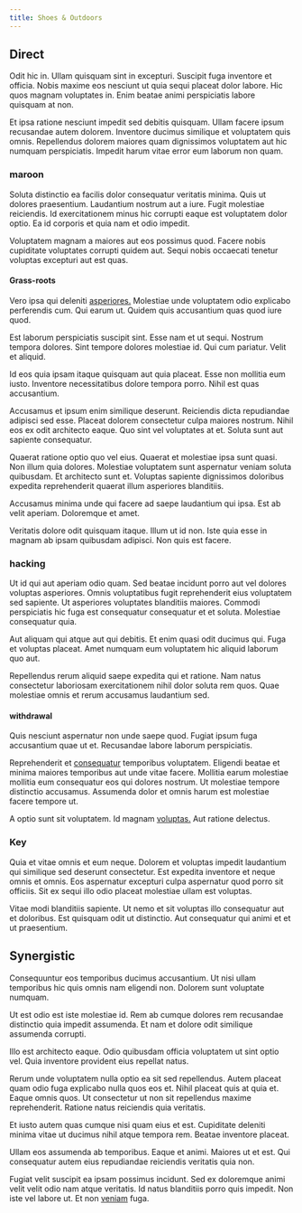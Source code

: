 ```yaml
---
title: Shoes & Outdoors
---
```


## Direct

Odit hic in. Ullam quisquam sint in excepturi. Suscipit fuga inventore et officia. Nobis maxime eos nesciunt ut quia sequi placeat dolor labore. Hic quos magnam voluptates in. Enim beatae animi perspiciatis labore quisquam at non.

Et ipsa ratione nesciunt impedit sed debitis quisquam. Ullam facere ipsum recusandae autem dolorem. Inventore ducimus similique et voluptatem quis omnis. Repellendus dolorem maiores quam dignissimos voluptatem aut hic numquam perspiciatis. Impedit harum vitae error eum laborum non quam.

### maroon

Soluta distinctio ea facilis dolor consequatur veritatis minima. Quis ut dolores praesentium. Laudantium nostrum aut a iure. Fugit molestiae reiciendis. Id exercitationem minus hic corrupti eaque est voluptatem dolor optio. Ea id corporis et quia nam et odio impedit.

Voluptatem magnam a maiores aut eos possimus quod. Facere nobis cupiditate voluptates corrupti quidem aut. Sequi nobis occaecati tenetur voluptas excepturi aut est quas.

#### Grass-roots

Vero ipsa qui deleniti [asperiores.](/dolore/odio/benchmark_invoice_eyeballs.md) Molestiae unde voluptatem odio explicabo perferendis cum. Qui earum ut. Quidem quis accusantium quas quod iure quod.

Est laborum perspiciatis suscipit sint. Esse nam et ut sequi. Nostrum tempora dolores. Sint tempore dolores molestiae id. Qui cum pariatur. Velit et aliquid.

Id eos quia ipsam itaque quisquam aut quia placeat. Esse non mollitia eum iusto. Inventore necessitatibus dolore tempora porro. Nihil est quas accusantium.

Accusamus et ipsum enim similique deserunt. Reiciendis dicta repudiandae adipisci sed esse. Placeat dolorem consectetur culpa maiores nostrum. Nihil eos ex odit architecto eaque. Quo sint vel voluptates at et. Soluta sunt aut sapiente consequatur.

Quaerat ratione optio quo vel eius. Quaerat et molestiae ipsa sunt quasi. Non illum quia dolores. Molestiae voluptatem sunt aspernatur veniam soluta quibusdam. Et architecto sunt et. Voluptas sapiente dignissimos doloribus expedita reprehenderit quaerat illum asperiores blanditiis.

Accusamus minima unde qui facere ad saepe laudantium qui ipsa. Est ab velit aperiam. Doloremque et amet.

Veritatis dolore odit quisquam itaque. Illum ut id non. Iste quia esse in magnam ab ipsam quibusdam adipisci. Non quis est facere.

### hacking

Ut id qui aut aperiam odio quam. Sed beatae incidunt porro aut vel dolores voluptas asperiores. Omnis voluptatibus fugit reprehenderit eius voluptatem sed sapiente. Ut asperiores voluptates blanditiis maiores. Commodi perspiciatis hic fuga est consequatur consequatur et et soluta. Molestiae consequatur quia.

Aut aliquam qui atque aut qui debitis. Et enim quasi odit ducimus qui. Fuga et voluptas placeat. Amet numquam eum voluptatem hic aliquid laborum quo aut.

Repellendus rerum aliquid saepe expedita qui et ratione. Nam natus consectetur laboriosam exercitationem nihil dolor soluta rem quos. Quae molestiae omnis et rerum accusamus laudantium sed.

#### withdrawal

Quis nesciunt aspernatur non unde saepe quod. Fugiat ipsum fuga accusantium quae ut et. Recusandae labore laborum perspiciatis.

Reprehenderit et [consequatur](/eos/libero/eveniet/borders_agent.md) temporibus voluptatem. Eligendi beatae et minima maiores temporibus aut unde vitae facere. Mollitia earum molestiae mollitia eum consequatur eos qui dolores nostrum. Ut molestiae tempore distinctio accusamus. Assumenda dolor et omnis harum est molestiae facere tempore ut.

A optio sunt sit voluptatem. Id magnam [voluptas.](/facere/adipisci/molestiae/ut/cliffs_generic_frozen_chair.md) Aut ratione delectus.

### Key

Quia et vitae omnis et eum neque. Dolorem et voluptas impedit laudantium qui similique sed deserunt consectetur. Est expedita inventore et neque omnis et omnis. Eos aspernatur excepturi culpa aspernatur quod porro sit officiis. Sit ex sequi illo odio placeat molestiae ullam est voluptas.

Vitae modi blanditiis sapiente. Ut nemo et sit voluptas illo consequatur aut et doloribus. Est quisquam odit ut distinctio. Aut consequatur qui animi et et ut praesentium.

## Synergistic

Consequuntur eos temporibus ducimus accusantium. Ut nisi ullam temporibus hic quis omnis nam eligendi non. Dolorem sunt voluptate numquam.

Ut est odio est iste molestiae id. Rem ab cumque dolores rem recusandae distinctio quia impedit assumenda. Et nam et dolore odit similique assumenda corrupti.

Illo est architecto eaque. Odio quibusdam officia voluptatem ut sint optio vel. Quia inventore provident eius repellat natus.

Rerum unde voluptatem nulla optio ea sit sed repellendus. Autem placeat quam odio fuga explicabo nulla quos eos et. Nihil placeat quis at quia et. Eaque omnis quos. Ut consectetur ut non sit repellendus maxime reprehenderit. Ratione natus reiciendis quia veritatis.

Et iusto autem quas cumque nisi quam eius et est. Cupiditate deleniti minima vitae ut ducimus nihil atque tempora rem. Beatae inventore placeat.

Ullam eos assumenda ab temporibus. Eaque et animi. Maiores ut et est. Qui consequatur autem eius repudiandae reiciendis veritatis quia non.

Fugiat velit suscipit ea ipsam possimus incidunt. Sed ex doloremque animi velit velit odio nam atque veritatis. Id natus blanditiis porro quis impedit. Non iste vel labore ut. Et non [veniam](/dolore/sleek.md) fuga.
